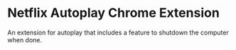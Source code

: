 # Netflix Autoplay Chrome Extension

An extension for autoplay that includes a feature to shutdown the computer when done.

